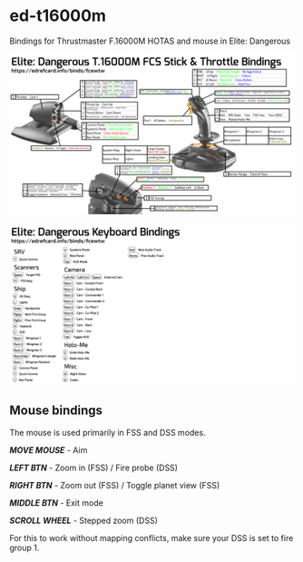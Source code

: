 # ed-t16000m
Bindings for Thrustmaster F.16000M HOTAS and mouse in Elite: Dangerous

![T.16000M HOTAS bindings](https://github.com/Adasha/ed-t16000m/blob/master/EDRefCard/fcewtw-t16000mfcs.jpg)

![Keyboard bindings](https://github.com/Adasha/ed-t16000m/blob/master/EDRefCard/fcewtw-keyboard.jpg)


## Mouse bindings
The mouse is used primarily in FSS and DSS modes.

***MOVE MOUSE*** - Aim

***LEFT BTN*** - Zoom in (FSS) / Fire probe (DSS)

***RIGHT BTN*** - Zoom out (FSS) / Toggle planet view (FSS)

***MIDDLE BTN*** - Exit mode

***SCROLL WHEEL*** - Stepped zoom (DSS)

For this to work without mapping conflicts, make sure your DSS is set to fire group 1.
